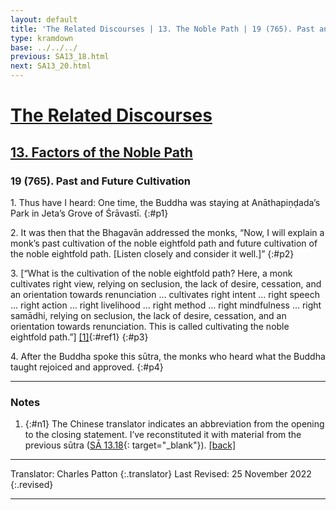 ```yaml
---
layout: default
title: 'The Related Discourses | 13. The Noble Path | 19 (765). Past and Future Cultivation'
type: kramdown
base: ../../../
previous: SA13_18.html
next: SA13_20.html
---
```


# [The Related Discourses](../index.html)
## [13. Factors of the Noble Path](index.html)
### 19 (765). Past and Future Cultivation

1\. Thus have I heard: One time, the Buddha was staying at Anāthapiṇḍada’s Park in Jeta’s Grove of Śrāvastī.
{:#p1}

2\. It was then that the Bhagavān addressed the monks, “Now, I will explain a monk’s past cultivation of the noble eightfold path and future cultivation of the noble eightfold path. [Listen closely and consider it well.]”
{:#p2}

3\. [“What is the cultivation of the noble eightfold path? Here, a monk cultivates right view, relying on seclusion, the lack of desire, cessation, and an orientation towards renunciation … cultivates right intent … right speech … right action … right livelihood … right method … right mindfulness … right samādhi, relying on seclusion, the lack of desire, cessation, and an orientation towards renunciation. This is called cultivating the noble eightfold path.”] [\[1\]](#n1){:#ref1}
{:#p3}

4\. After the Buddha spoke this sūtra, the monks who heard what the Buddha taught rejoiced and approved.
{:#p4}


---

### Notes

1. {:#n1} The Chinese translator indicates an abbreviation from the opening to the closing statement. I’ve reconstituted it with material from the previous sūtra ([SĀ 13.18](SA13_18.html){: target="_blank"}). [\[back\]](#ref1)

---

Translator: Charles Patton
{:.translator}
Last Revised: 25 November 2022
{:.revised}

---